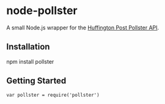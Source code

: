# node-pollster

A small Node.js wrapper for the [Huffington Post Pollster API](http://elections.huffingtonpost.com/pollster/api).

## Installation

npm install pollster

## Getting Started

    var pollster = require('pollster')